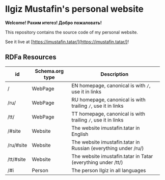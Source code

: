 # Ilgiz Mustafin's personal website

**Welcome! Рәхим итегез! Добро пожаловать!**

This repository contains the source code of my personal website.

See it live at [https://imustafin.tatar/](https://imustafin.tatar/)!

## RDFa Resources
| id | Schema.org type | Description |
|----|-----------------|-------------|
| /  | WebPage | EN homepage, canonical is with `/`, use it in links |
| /ru/ | WebPage | RU homepage, canonical is with trailing `/`, use it in links |
| /tt/ | WebPage | TT homepage, canonical is with trailing `/`, use it in links |
| /#site | Website | The website imustafin.tatar in English |
| /ru/#site | Website | The website imustafin.tatar in Russian (everything under /ru/) |
| /tt/#site | Website | The website imustafin.tatar in Tatar (everything under /tt/) |
| /#i    | Person  | The person Ilgiz in all languages |
